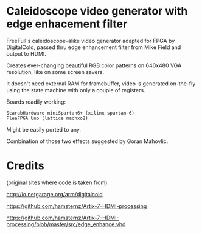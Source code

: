 # Caleidoscope video generator with edge enhacement filter

FreeFull's caleidoscope-alike video generator adapted for FPGA
by DigitalCold, passed thru edge enhancement filter from
Mike Field and output to HDMI.

Creates ever-changing beautiful RGB color patterns on 640x480
VGA resolution, like on some screen savers.

It doesn't need external RAM for framebuffer, video is generated
on-the-fly using the state machine with only a couple of registers.

Boards readily working:

    ScarabHardware miniSpartan6+ (xilinx spartan-6)
    FleaFPGA Uno (lattice machxo2)

Might be easily ported to any.

Combination of those two effects suggested by Goran Mahovlic.

# Credits

(original sites where code is taken from):

http://io.netgarage.org/arm/digitalcold

https://github.com/hamsternz/Artix-7-HDMI-processing

https://github.com/hamsternz/Artix-7-HDMI-processing/blob/master/src/edge_enhance.vhd
